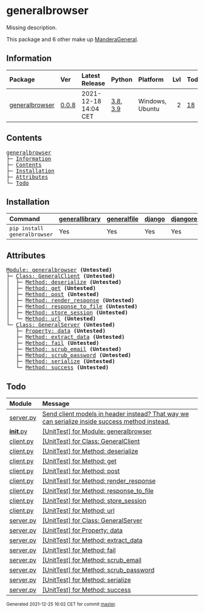 # generalbrowser
Missing description.

This package and 6 other make up [ManderaGeneral](https://github.com/ManderaGeneral).

## Information
| Package                                                            | Ver                                               | Latest Release       | Python                                                                                                                   | Platform        |   Lvl | Todo                                                        | Tests   |
|:-------------------------------------------------------------------|:--------------------------------------------------|:---------------------|:-------------------------------------------------------------------------------------------------------------------------|:----------------|------:|:------------------------------------------------------------|:--------|
| [generalbrowser](https://github.com/ManderaGeneral/generalbrowser) | [0.0.8](https://pypi.org/project/generalbrowser/) | 2021-12-18 14:04 CET | [3.8](https://www.python.org/downloads/release/python-380/), [3.9](https://www.python.org/downloads/release/python-390/) | Windows, Ubuntu |     2 | [18](https://github.com/ManderaGeneral/generalbrowser#Todo) | -6.3 %  |

## Contents
<pre>
<a href='#generalbrowser'>generalbrowser</a>
├─ <a href='#Information'>Information</a>
├─ <a href='#Contents'>Contents</a>
├─ <a href='#Installation'>Installation</a>
├─ <a href='#Attributes'>Attributes</a>
└─ <a href='#Todo'>Todo</a>
</pre>

## Installation
| Command                      | <a href='https://pypi.org/project/generallibrary'>generallibrary</a>   | <a href='https://pypi.org/project/generalfile'>generalfile</a>   | <a href='https://pypi.org/project/django'>django</a>   | <a href='https://pypi.org/project/djangorestframework'>djangorestframework</a>   | <a href='https://pypi.org/project/dill'>dill</a>   | <a href='https://pypi.org/project/requests'>requests</a>   |
|:-----------------------------|:-----------------------------------------------------------------------|:-----------------------------------------------------------------|:-------------------------------------------------------|:---------------------------------------------------------------------------------|:---------------------------------------------------|:-----------------------------------------------------------|
| `pip install generalbrowser` | Yes                                                                    | Yes                                                              | Yes                                                    | Yes                                                                              | Yes                                                | Yes                                                        |

## Attributes
<pre>
<a href='https://github.com/ManderaGeneral/generalbrowser/blob/master/generalbrowser/__init__.py#L1'>Module: generalbrowser</a> <b>(Untested)</b>
├─ <a href='https://github.com/ManderaGeneral/generalbrowser/blob/master/generalbrowser/client.py#L12'>Class: GeneralClient</a> <b>(Untested)</b>
│  ├─ <a href='https://github.com/ManderaGeneral/generalbrowser/blob/master/generalbrowser/client.py#L63'>Method: deserialize</a> <b>(Untested)</b>
│  ├─ <a href='https://github.com/ManderaGeneral/generalbrowser/blob/master/generalbrowser/client.py#L58'>Method: get</a> <b>(Untested)</b>
│  ├─ <a href='https://github.com/ManderaGeneral/generalbrowser/blob/master/generalbrowser/client.py#L53'>Method: post</a> <b>(Untested)</b>
│  ├─ <a href='https://github.com/ManderaGeneral/generalbrowser/blob/master/generalbrowser/client.py#L67'>Method: render_response</a> <b>(Untested)</b>
│  ├─ <a href='https://github.com/ManderaGeneral/generalbrowser/blob/master/generalbrowser/client.py#L74'>Method: response_to_file</a> <b>(Untested)</b>
│  ├─ <a href='https://github.com/ManderaGeneral/generalbrowser/blob/master/generalbrowser/client.py#L26'>Method: store_session</a> <b>(Untested)</b>
│  └─ <a href='https://github.com/ManderaGeneral/generalbrowser/blob/master/generalbrowser/client.py#L23'>Method: url</a> <b>(Untested)</b>
└─ <a href='https://github.com/ManderaGeneral/generalbrowser/blob/master/generalbrowser/server.py#L11'>Class: GeneralServer</a> <b>(Untested)</b>
   ├─ <a href='https://github.com/ManderaGeneral/generalbrowser/blob/master/generalbrowser/server.py#L16'>Property: data</a> <b>(Untested)</b>
   ├─ <a href='https://github.com/ManderaGeneral/generalbrowser/blob/master/generalbrowser/server.py#L20'>Method: extract_data</a> <b>(Untested)</b>
   ├─ <a href='https://github.com/ManderaGeneral/generalbrowser/blob/master/generalbrowser/server.py#L44'>Method: fail</a> <b>(Untested)</b>
   ├─ <a href='https://github.com/ManderaGeneral/generalbrowser/blob/master/generalbrowser/server.py#L56'>Method: scrub_email</a> <b>(Untested)</b>
   ├─ <a href='https://github.com/ManderaGeneral/generalbrowser/blob/master/generalbrowser/server.py#L59'>Method: scrub_password</a> <b>(Untested)</b>
   ├─ <a href='https://github.com/ManderaGeneral/generalbrowser/blob/master/generalbrowser/server.py#L27'>Method: serialize</a> <b>(Untested)</b>
   └─ <a href='https://github.com/ManderaGeneral/generalbrowser/blob/master/generalbrowser/server.py#L33'>Method: success</a> <b>(Untested)</b>
</pre>

## Todo
| Module                                                                                                               | Message                                                                                                                                                                                                |
|:---------------------------------------------------------------------------------------------------------------------|:-------------------------------------------------------------------------------------------------------------------------------------------------------------------------------------------------------|
| <a href='https://github.com/ManderaGeneral/generalbrowser/blob/master/generalbrowser/server.py#L1'>server.py</a>     | <a href='https://github.com/ManderaGeneral/generalbrowser/blob/master/generalbrowser/server.py#L28'>Send client models in header instead? That way we can serialize inside success method instead.</a> |
| <a href='https://github.com/ManderaGeneral/generalbrowser/blob/master/generalbrowser/__init__.py#L1'>__init__.py</a> | <a href='https://github.com/ManderaGeneral/generalbrowser/blob/master/generalbrowser/__init__.py#L1'>[UnitTest] for Module: generalbrowser</a>                                                         |
| <a href='https://github.com/ManderaGeneral/generalbrowser/blob/master/generalbrowser/client.py#L1'>client.py</a>     | <a href='https://github.com/ManderaGeneral/generalbrowser/blob/master/generalbrowser/client.py#L12'>[UnitTest] for Class: GeneralClient</a>                                                            |
| <a href='https://github.com/ManderaGeneral/generalbrowser/blob/master/generalbrowser/client.py#L1'>client.py</a>     | <a href='https://github.com/ManderaGeneral/generalbrowser/blob/master/generalbrowser/client.py#L63'>[UnitTest] for Method: deserialize</a>                                                             |
| <a href='https://github.com/ManderaGeneral/generalbrowser/blob/master/generalbrowser/client.py#L1'>client.py</a>     | <a href='https://github.com/ManderaGeneral/generalbrowser/blob/master/generalbrowser/client.py#L58'>[UnitTest] for Method: get</a>                                                                     |
| <a href='https://github.com/ManderaGeneral/generalbrowser/blob/master/generalbrowser/client.py#L1'>client.py</a>     | <a href='https://github.com/ManderaGeneral/generalbrowser/blob/master/generalbrowser/client.py#L53'>[UnitTest] for Method: post</a>                                                                    |
| <a href='https://github.com/ManderaGeneral/generalbrowser/blob/master/generalbrowser/client.py#L1'>client.py</a>     | <a href='https://github.com/ManderaGeneral/generalbrowser/blob/master/generalbrowser/client.py#L67'>[UnitTest] for Method: render_response</a>                                                         |
| <a href='https://github.com/ManderaGeneral/generalbrowser/blob/master/generalbrowser/client.py#L1'>client.py</a>     | <a href='https://github.com/ManderaGeneral/generalbrowser/blob/master/generalbrowser/client.py#L74'>[UnitTest] for Method: response_to_file</a>                                                        |
| <a href='https://github.com/ManderaGeneral/generalbrowser/blob/master/generalbrowser/client.py#L1'>client.py</a>     | <a href='https://github.com/ManderaGeneral/generalbrowser/blob/master/generalbrowser/client.py#L26'>[UnitTest] for Method: store_session</a>                                                           |
| <a href='https://github.com/ManderaGeneral/generalbrowser/blob/master/generalbrowser/client.py#L1'>client.py</a>     | <a href='https://github.com/ManderaGeneral/generalbrowser/blob/master/generalbrowser/client.py#L23'>[UnitTest] for Method: url</a>                                                                     |
| <a href='https://github.com/ManderaGeneral/generalbrowser/blob/master/generalbrowser/server.py#L1'>server.py</a>     | <a href='https://github.com/ManderaGeneral/generalbrowser/blob/master/generalbrowser/server.py#L11'>[UnitTest] for Class: GeneralServer</a>                                                            |
| <a href='https://github.com/ManderaGeneral/generalbrowser/blob/master/generalbrowser/server.py#L1'>server.py</a>     | <a href='https://github.com/ManderaGeneral/generalbrowser/blob/master/generalbrowser/server.py#L16'>[UnitTest] for Property: data</a>                                                                  |
| <a href='https://github.com/ManderaGeneral/generalbrowser/blob/master/generalbrowser/server.py#L1'>server.py</a>     | <a href='https://github.com/ManderaGeneral/generalbrowser/blob/master/generalbrowser/server.py#L20'>[UnitTest] for Method: extract_data</a>                                                            |
| <a href='https://github.com/ManderaGeneral/generalbrowser/blob/master/generalbrowser/server.py#L1'>server.py</a>     | <a href='https://github.com/ManderaGeneral/generalbrowser/blob/master/generalbrowser/server.py#L44'>[UnitTest] for Method: fail</a>                                                                    |
| <a href='https://github.com/ManderaGeneral/generalbrowser/blob/master/generalbrowser/server.py#L1'>server.py</a>     | <a href='https://github.com/ManderaGeneral/generalbrowser/blob/master/generalbrowser/server.py#L56'>[UnitTest] for Method: scrub_email</a>                                                             |
| <a href='https://github.com/ManderaGeneral/generalbrowser/blob/master/generalbrowser/server.py#L1'>server.py</a>     | <a href='https://github.com/ManderaGeneral/generalbrowser/blob/master/generalbrowser/server.py#L59'>[UnitTest] for Method: scrub_password</a>                                                          |
| <a href='https://github.com/ManderaGeneral/generalbrowser/blob/master/generalbrowser/server.py#L1'>server.py</a>     | <a href='https://github.com/ManderaGeneral/generalbrowser/blob/master/generalbrowser/server.py#L27'>[UnitTest] for Method: serialize</a>                                                               |
| <a href='https://github.com/ManderaGeneral/generalbrowser/blob/master/generalbrowser/server.py#L1'>server.py</a>     | <a href='https://github.com/ManderaGeneral/generalbrowser/blob/master/generalbrowser/server.py#L33'>[UnitTest] for Method: success</a>                                                                 |

<sup>
Generated 2021-12-25 16:02 CET for commit <a href='https://github.com/ManderaGeneral/generalbrowser/commit/master'>master</a>.
</sup>
